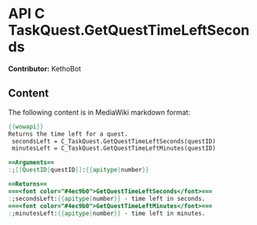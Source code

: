 # API C TaskQuest.GetQuestTimeLeftSeconds

**Contributor:** KethoBot

## Content

The following content is in MediaWiki markdown format:

```mediawiki
{{wowapi}}
Returns the time left for a quest.
 secondsLeft = C_TaskQuest.GetQuestTimeLeftSeconds(questID)
 minutesLeft = C_TaskQuest.GetQuestTimeLeftMinutes(questID)

==Arguments==
:;[[QuestID|questID]]:{{apitype|number}}

==Returns==
===<font color="#4ec9b0">GetQuestTimeLeftSeconds</font>===
:;secondsLeft:{{apitype|number}} - time left in seconds.
===<font color="#4ec9b0">GetQuestTimeLeftMinutes</font>===
:;minutesLeft:{{apitype|number}} - time left in minutes.
```